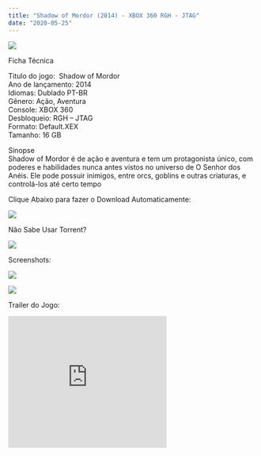 ```yaml
---
title: "Shadow of Mordor (2014) - XBOX 360 RGH - JTAG"
date: "2020-05-25"
---
```


[![](https://3.bp.blogspot.com/-pnK02yvNZiI/Xss_0GVp8MI/AAAAAAAAG2k/6CB2fNHfYkgiR_yv4Pp39S6cgzqFMxkTQCLcBGAsYHQ/s400/middle_earth_shadow_of_mordor.jpg)](https://3.bp.blogspot.com/-pnK02yvNZiI/Xss_0GVp8MI/AAAAAAAAG2k/6CB2fNHfYkgiR_yv4Pp39S6cgzqFMxkTQCLcBGAsYHQ/s1600/middle_earth_shadow_of_mordor.jpg)

Ficha Técnica

Titulo do jogo:  Shadow of Mordor  
Ano de lançamento: 2014  
Idiomas: Dublado PT-BR  
Gênero: Ação, Aventura  
Console: XBOX 360  
Desbloqueio: RGH – JTAG  
Formato: Default.XEX  
Tamanho: 16 GB

Sinopse  
Shadow of Mordor é de ação e aventura e tem um protagonista único, com poderes e habilidades nunca antes vistos no universo de O Senhor dos Anéis. Ele pode possuir inimigos, entre orcs, goblins e outras criaturas, e controlá-los até certo tempo

Clique Abaixo para fazer o Download Automaticamente:

[![](https://1.bp.blogspot.com/-ZiyKr4TPKHg/XqoHsQG1YpI/AAAAAAAAFU0/2TSF5tAU16YCRCDeI6UL7VZxWtpmWQ_cQCPcBGAYYCw/s1600/MAGNET-LINK-300x77.png)](https://zee.gl/m79HLp)

Não Sabe Usar Torrent?

[![](https://1.bp.blogspot.com/-4fa1d12n2xo/Xss5wjLlJ0I/AAAAAAAAG1o/13LqRRBAHCEtf5rn1DrvWx8jP2VHYgkHQCLcBGAsYHQ/s1600/APRENDA{6caa0e5ef0219ce007afa4c746f50f86dd31afbe5a3c480f6348caee85338f74}2BA{6caa0e5ef0219ce007afa4c746f50f86dd31afbe5a3c480f6348caee85338f74}2BUSAR.png)](https://ultragames-torrents.blogspot.com/2020/04/como-baixar-jogos-com-o-utorrent.html)

Screenshots:

[![](https://1.bp.blogspot.com/-jMqh8pwrc8A/XstBzrWZFUI/AAAAAAAAG20/1e9SId8pL2Mz7euqnA2eSewhGDBVzstjwCLcBGAsYHQ/s320/unnamed.png)](https://1.bp.blogspot.com/-jMqh8pwrc8A/XstBzrWZFUI/AAAAAAAAG20/1e9SId8pL2Mz7euqnA2eSewhGDBVzstjwCLcBGAsYHQ/s1600/unnamed.png)

[![](https://1.bp.blogspot.com/-4cfDBdMcfbI/XstByvXca5I/AAAAAAAAG2w/FffBBb1OdRA-iLMhs07ixwdlOqMuUoohwCLcBGAsYHQ/s320/289513_w926.jpg)](https://1.bp.blogspot.com/-4cfDBdMcfbI/XstByvXca5I/AAAAAAAAG2w/FffBBb1OdRA-iLMhs07ixwdlOqMuUoohwCLcBGAsYHQ/s1600/289513_w926.jpg)

Trailer do Jogo:

<iframe width="320" height="266" class="YOUTUBE-iframe-video" data-thumbnail-src="https://i.ytimg.com/vi/fpRXiyIvvX4/0.jpg" src="https://www.youtube.com/embed/fpRXiyIvvX4?feature=player_embedded" frameborder="0" allowfullscreen></iframe>
